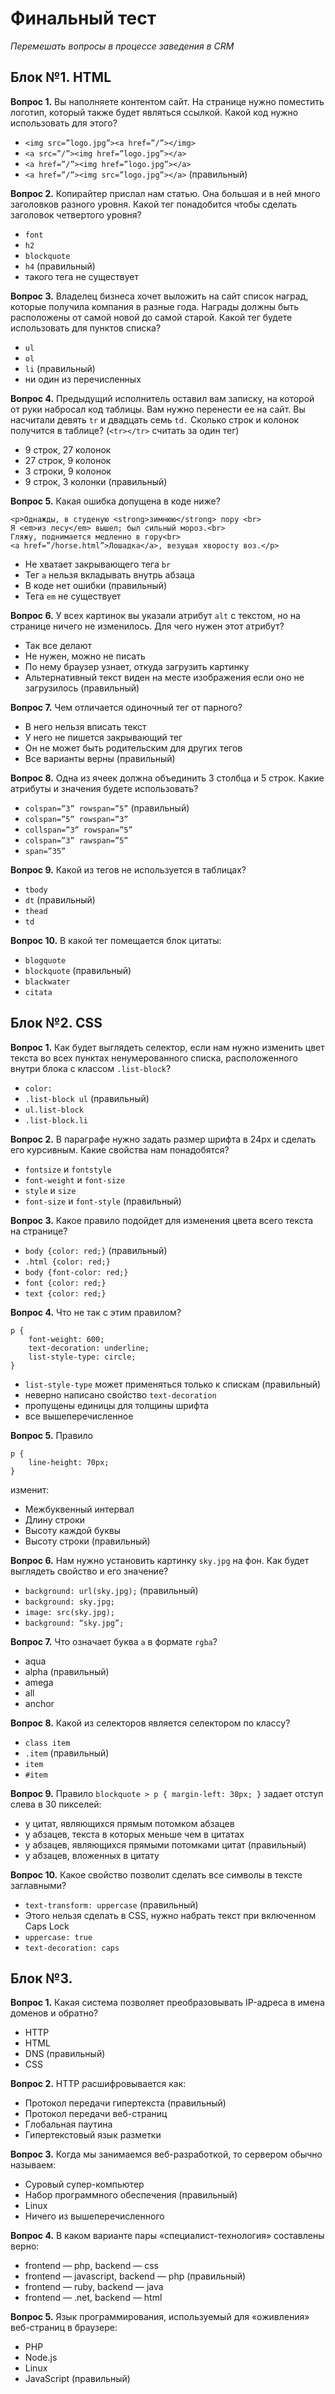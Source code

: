 ﻿# Финальный тест
*Перемешать вопросы в процессе заведения в CRM*

## Блок №1. HTML
**Вопрос 1.** 
Вы наполняете контентом сайт. На странице нужно поместить логотип, который также будет являться ссылкой. 
Какой код нужно использовать для этого? 

* `<img src=”logo.jpg”><a href=”/”></img>`
* `<a src=”/”><img href=”logo.jpg”></a>`
* `<a href=”/”><img href=”logo.jpg”></a>`
* `<a href=”/”><img src=”logo.jpg”></a>` (правильный)

**Вопрос 2.**
Копирайтер прислал нам статью. Она большая и в ней много заголовков разного уровня. Какой тег понадобится чтобы сделать заголовок четвертого уровня? 

* `font`
* `h2`
* `blockquote`
* `h4` (правильный)
* такого тега не существует

**Вопрос 3.**
Владелец бизнеса хочет выложить на сайт список наград, которые получила компания в разные года. Награды должны быть расположены от самой новой до самой старой. Какой тег будете использовать для пунктов списка? 

* `ul`
* `ol`
* `li` (правильный)
* ни один из перечисленных

**Вопрос 4.**
Предыдущий исполнитель оставил вам записку, на которой от руки набросал код таблицы. Вам нужно перенести ее на сайт. Вы насчитали девять `tr` и двадцать семь `td.`
Сколько строк и колонок получится в таблице? (`<tr></tr>` считать за один тег)

* 9 строк, 27 колонок
* 27 строк, 9 колонок
* 3 строки, 9 колонок
* 9 строк, 3 колонки (правильный)

**Вопрос 5.**
Какая ошибка допущена в коде ниже?

    <p>Однажды, в студеную <strong>зимнюю</strong> пору <br>
    Я <em>из лесу</em> вышел; был сильный мороз.<br>
    Гляжу, поднимается медленно в гору<br>
    <a href=”/horse.html”>Лошадка</a>, везущая хворосту воз.</p>

* Не хватает закрывающего тега `br`
* Тег `a` нельзя вкладывать внутрь абзаца
* В коде нет ошибки (правильный)
* Тега `em` не существует  

**Вопрос 6.**
У всех картинок вы указали атрибут `alt` с текстом, но на странице ничего не изменилось. Для чего нужен этот атрибут?

* Так все делают
* Не нужен, можно не писать
* По нему браузер узнает, откуда загрузить картинку
* Альтернативный текст виден на месте изображения если оно не загрузилось (правильный)

**Вопрос 7.** 
Чем отличается одиночный тег от парного?

* В него нельзя вписать текст
* У него не пишется закрывающий тег 
* Он не может быть родительским для других тегов
* Все варианты верны (правильный)

**Вопрос 8.** 
Одна из ячеек должна объединить 3 столбца и 5 строк. Какие атрибуты и значения будете использовать?

* `colspan=”3” rowspan=”5”` (правильный)
* `colspan=”5” rowspan=”3”` 
* `collspan=”3” rowspan=”5”`
* `colspan=”3” rawspan=”5”`
* `span=”35”`

**Вопрос 9.** 
Какой из тегов не используется в таблицах?

* `tbody`
* `dt` (правильный)
* `thead`
* `td`

**Вопрос 10.** 
В какой тег помещается блок цитаты:

* `blogquote` 
* `blockquote` (правильный)
* `blackwater`
* `citata`

## Блок №2. CSS 

**Вопрос 1.** 
Как будет выглядеть селектор, если нам нужно изменить цвет текста во всех пунктах ненумерованного списка, расположенного внутри блока с классом `.list-block`?

* `color:`
* `.list-block ul` (правильный)
* `ul.list-block`
* `.list-block.li`

**Вопрос 2.**
В параграфе нужно задать размер шрифта в 24px и сделать его курсивным. Какие свойства нам понадобятся?

* `fontsize` и `fontstyle`
* `font-weight` и `font-size`
* `style` и `size`
* `font-size` и `font-style` (правильный)

**Вопрос 3.**
Какое правило подойдет для изменения цвета всего текста на странице?

* `body {color: red;}` (правильный)
* `.html {color: red;}`
* `body {font-color: red;}`
* `font {color: red;}`
* `text {color: red;}`

**Вопрос 4.**
Что не так с этим правилом? 

    p {
        font-weight: 600;
        text-decoration: underline;
        list-style-type: circle;
    }


* `list-style-type` может применяться только к спискам (правильный)
* неверно написано свойство `text-decoration`
* пропущены единицы для толщины шрифта
* все вышеперечисленное

**Вопрос 5.**
Правило 

    p {
        line-height: 70px;
    } 

изменит: 

* Межбуквенный интервал
* Длину строки 
* Высоту каждой буквы
* Высоту строки (правильный)

**Вопрос 6.** 
Нам нужно установить картинку `sky.jpg` на фон. Как будет выглядеть свойство и его значение?

* `background: url(sky.jpg);` (правильный)
* `background: sky.jpg;`
* `image: src(sky.jpg);`
* `background: “sky.jpg”;`

**Вопрос 7.** 
Что означает буква `а` в формате `rgba`?

* aqua
* alpha (правильный)
* amega
* all
* anchor

**Вопрос 8.** 
Какой из селекторов является селектором по классу?

* `class item`
* `.item` (правильный)
* `item`
* `#item`

**Вопрос 9.**
Правило `blockquote > p { margin-left: 30px; }` задает отступ слева в 30 пикселей: 

* у цитат, являющихся прямым потомком абзацев
* у абзацев, текста в которых меньше чем в цитатах
* у абзацев, являющихся прямыми потомками цитат (правильный)
* у абзацев, вложенных в цитату

**Вопрос 10.** 
Какое свойство позволит сделать все символы в тексте заглавными?

* `text-transform: uppercase` (правильный)
* Этого нельзя сделать в CSS, нужно набрать текст при включенном  Caps Lock
* `uppercase: true`
* `text-decoration: caps`

## Блок №3.
**Вопрос 1.**
Какая система позволяет преобразовывать IP-адреса в имена доменов и обратно?

* HTTP
* HTML
* DNS (правильный)
* CSS

**Вопрос 2.**
HTTP расшифровывается как:

* Протокол передачи гипертекста (правильный)
* Протокол передачи веб-страниц
* Глобальная паутина
* Гипертекстовый язык разметки

**Вопрос 3.**
Когда мы занимаемся веб-разработкой, то сервером обычно называем: 

* Суровый супер-компьютер
* Набор программного обеспечения (правильный)
* Linux
* Ничего из вышеперечисленного

**Вопрос 4.**
В каком варианте пары «специалист-технология» составлены верно:

* frontend — php, backend — css
* frontend — javascript, backend — php (правильный)
* frontend — ruby, backend — java
* frontend — .net, backend — html

**Вопрос 5.**
Язык программирования, используемый для «оживления» веб-страниц в браузере: 

* PHP
* Node.js
* Linux
* JavaScript (правильный)